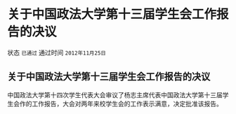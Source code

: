# 关于中国政法大学第十三届学生会工作报告的决议

状态 `已通过` 通过时间 `2012年11月25日`

## 关于中国政法大学第十三届学生会工作报告的决议

中国政法大学第十四次学生代表大会审议了杨志主席代表中国政法大学第十三届学生会作的工作报告，大会对两年来校学生会的工作表示满意，决定批准该报告。

